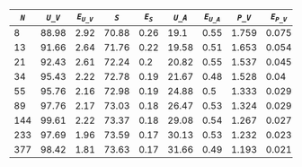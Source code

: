 ﻿| ***`N`*** | ***`U_V`*** | ***`E`<sub>`U_V`</sub>*** | ***`S`*** | ***`E`<sub>`S`</sub>*** | ***`U_A`*** | ***`E`<sub>`U_A`</sub>*** | ***`P_V`*** | ***`E`<sub>`P_V`</sub>*** | ***`P_A`*** | ***`E`<sub>`P_A`</sub>*** |
|-----------|-------------|---------------------------|-----------|-------------------------|-------------|---------------------------|-------------|---------------------------|-------------|---------------------------|
| 8         | 88.98       | 2.92                      | 70.88     | 0.26                    | 19.1        | 0.55                      | 1.759       | 0.075                     | 6.028       | 0,3                       |
| 13        | 91.66       | 2.64                      | 71.76     | 0.22                    | 19.58       | 0.51                      | 1.653       | 0.054                     | 5.531       | 0.236                     |
| 21        | 92.43       | 2.61                      | 72.24     | 0.2                     | 20.82       | 0.55                      | 1.537       | 0.045                     | 4.919       | 0.15                      |
| 34        | 95.43       | 2.22                      | 72.78     | 0.19                    | 21.67       | 0.48                      | 1.528       | 0.04                      | 4.356       | 0.119                     |
| 55        | 95.76       | 2.16                      | 72.98     | 0.19                    | 24.88       | 0.5                       | 1.333       | 0.029                     | 3.58        | 0.078                     |
| 89        | 97.76       | 2.17                      | 73.03     | 0.18                    | 26.47       | 0.53                      | 1.324       | 0.029                     | 3.349       | 0.07                      |
| 144       | 99.61       | 2.22                      | 73.37     | 0.18                    | 29.08       | 0.54                      | 1.267       | 0.027                     | 3.049       | 0.065                     |
| 233       | 97.69       | 1.96                      | 73.59     | 0.17                    | 30.13       | 0.53                      | 1.232       | 0.023                     | 2.83        | 0.051                     |
| 377       | 98.42       | 1.81                      | 73.63     | 0.17                    | 31.66       | 0.49                      | 1.193       | 0.021                     | 2.637       | 0.044                     |
